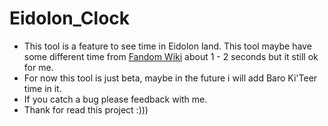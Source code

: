 # Eidolon_Clock
- This tool is a feature to see time in Eidolon land. This tool maybe have some different time from [Fandom Wiki](https://warframe.fandom.com/wiki/World_State) about 1 - 2 seconds but it still ok for me.
- For now this tool is just beta, maybe in the future i will add Baro Ki'Teer time in it.
- If you catch a bug please feedback with me.
- Thank for read this project :)))
